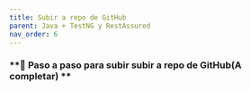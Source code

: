 ```yaml
---
title: Subir a repo de GitHub
parent: Java + TestNG y RestAssured
nav_order: 6
---
```


### **📌 Paso a paso para subir subir a repo de GitHub(A completar) **
